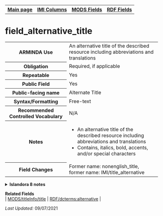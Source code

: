 <html>

<body>
<table style="width:100%">
  <tr>
    <th><a href="index.md">Main page</a></th>
	<th><a href="IMI.md">IMI Columns</a></th>
    <th><a href="MODS.md">MODS Fields</a></th>
    <th><a href="RDF.md">RDF Fields</a></th>
  </tr>
</table>

<h1>field_alternative_title</h1>
<table>
<tr>
	<th>ARMINDA Use</th>
	<td>An alternative title of the described resource including abbreviations and translations</td>
</tr>
<tr>
	<th>Obligation</th>
	<td>Required, if applicable</td>
</tr>
<tr>
	<th>Repeatable</th>
	<td>Yes</td>
</tr>
<tr>
	<th>Public Field</th>
	<td>Yes</td>
</tr>
<tr>
	<th>Public-facing name</th>
	<td>Alternate Title</td>
</tr>
<tr>
	<th>Syntax/Formatting</th>
	<td>Free-text</td>
</tr>
<tr>
	<th>Recommended Controlled Vocabulary</th>
	<td>N/A</td>
</tr>
<tr>
	<th>Notes</th>
	<td>
		<ul>
			<li>An alternative title of the described resource including abbreviations and translations</li>
			<li>Contains, italics, bold, accents, and/or special characters</li>
		</ul>
	</td>
</tr>
<tr>
	<th>Field Changes</th>
	<td>Former name: nonenglish_title, former name: IMI/title_alternative</td>
</tr>
</table>
<details>
		<summary><b>Islandora 8 notes</b></summary>
			<table>
				<tr>
					<th><i>Note</i>
					<th><i>Type of field</i>
					<th><i>Max Length/Repeatability</i>
					<th><i>Type of Item Reference/Vocabulary</i>
				</tr>
				<tr>
					<td>Default field(?)</td>
					<td>text (plain)</td>
					<td>255 characters / Limited (1)</td>
					<td>N/A</td>
				</tr>
			</table>
</details>
<dl>
	<dt><b>Related Fields</b></dt>
		| <a href="mods.titleInfo.title.md">MODS/titleInfo/title</a> | <a href="rdf.dcterms.alternative.md">RDF/dcterms:alternative</a> |
</dl>
<p><i>Last Updated: </i>09/07/2021</p>
</dl>
</body>
</html>